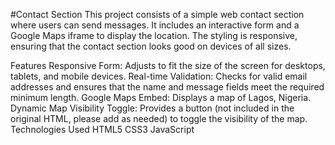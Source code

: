 #Contact Section
This project consists of a simple web contact section where users can send messages. It includes an interactive form and a Google Maps iframe to display the location. The styling is responsive, ensuring that the contact section looks good on devices of all sizes.

Features
Responsive Form: Adjusts to fit the size of the screen for desktops, tablets, and mobile devices.
Real-time Validation: Checks for valid email addresses and ensures that the name and message fields meet the required minimum length.
Google Maps Embed: Displays a map of Lagos, Nigeria.
Dynamic Map Visibility Toggle: Provides a button (not included in the original HTML, please add as needed) to toggle the visibility of the map.
Technologies Used
HTML5
CSS3
JavaScript
